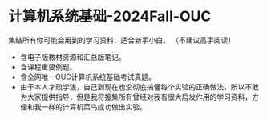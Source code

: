 # 计算机系统基础-2024Fall-OUC

集结所有你可能会用到的学习资料，适合新手小白。
（不建议高手阅读）

-   含电子版教材资源和汇总版笔记。
-   含课程重要例题。
-   含全网唯一OUC计算机系统基础考试真题。
-   由于本人才疏学浅，自己到现在也没彻底搞懂每个实验的正确做法，所以不敢为大家提供指导，但是我将搜集所有曾经对我有很大启发作用的学习资料，方便和我一样的计算机菜鸟成功做出实验。
